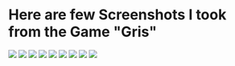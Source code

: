 # Here are few Screenshots I took from the Game "Gris"

<img src="../images/gallery/gris/1.png" style="max-width: 100%; height: auto;">
<img src="../images/gallery/gris/3.png" style="max-width: 100%; height: auto;">
<img src="../images/gallery/gris/4.png" style="max-width: 100%; height: auto;">
<img src="../images/gallery/gris/6.png" style="max-width: 100%; height: auto;">
<img src="../images/gallery/gris/7.png" style="max-width: 100%; height: auto;">
<img src="../images/gallery/gris/9.png" style="max-width: 100%; height: auto;">
<img src="../images/gallery/gris/11.png" style="max-width: 100%; height: auto;">
<img src="../images/gallery/gris/12.png" style="max-width: 100%; height: auto;">
<img src="../images/gallery/gris/14.png" style="max-width: 100%; height: auto;">

